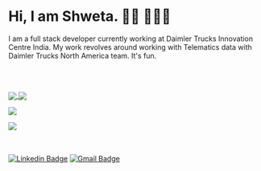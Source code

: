 <h1> Hi, I am Shweta. 👋🏾 👩🏾‍💻 </h2>
I am a full stack developer currently working at Daimler Trucks Innovation Centre India. My work revolves around working with Telematics data with Daimler Trucks North America team. It's fun.  

<br></br>

<a href="https://github.com/shwetaps605/shwetaps605">
  <img align="center" src="https://github-readme-stats.vercel.app/api/top-langs/?username=shwetaps605&layout=compact&theme=radical" />
</a>
<a href="https://github.com/shwetaps605/shwetaps605">
  <img align="center" src="https://github-readme-stats.vercel.app/api?username=shwetaps605&show_icons=true&theme=radical" />
</a>

<p>
 <img src='http://github-readme-streak-stats.herokuapp.com?user=shwetaps605&theme=radical&hide_border=true&date_format=M%20j%5B%2C%20Y%5D'/>
</p>

<p> 
 <a href="https://twitter.com/OyeRoyy"> 
  <img src="https://img.shields.io/twitter/url/https/twitter.com/OyeRoyy.svg?style=social&label=Follow%20%40OyeRoyy" /> 
 </a> 
</p> 

<br></br>
[![Linkedin Badge](https://img.shields.io/badge/LinkedIn-0077B5?style=for-the-badge&logo=linkedin&logoColor=white&&link=https://www.linkedin.com/in/vividharawat/)](https://www.linkedin.com/in/vividharawat/)
[![Gmail Badge](https://img.shields.io/badge/Gmail-D14836?style=for-the-badge&logo=gmail&logoColor=white&link=mailto:rvividha@gmail.com)](mailto:shwetaroy305@gmail.com)


 
